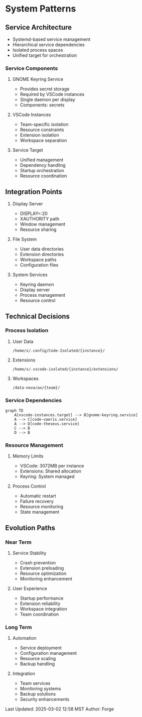 # System Patterns

## Service Architecture
- Systemd-based service management
- Hierarchical service dependencies
- Isolated process spaces
- Unified target for orchestration

### Service Components
1. GNOME Keyring Service
   - Provides secret storage
   - Required by VSCode instances
   - Single daemon per display
   - Components: secrets

2. VSCode Instances
   - Team-specific isolation
   - Resource constraints
   - Extension isolation
   - Workspace separation

3. Service Target
   - Unified management
   - Dependency handling
   - Startup orchestration
   - Resource coordination

## Integration Points
1. Display Server
   - DISPLAY=:20
   - XAUTHORITY path
   - Window management
   - Resource sharing

2. File System
   - User data directories
   - Extension directories
   - Workspace paths
   - Configuration files

3. System Services
   - Keyring daemon
   - Display server
   - Process management
   - Resource control

## Technical Decisions

### Process Isolation
1. User Data
   ```
   /home/x/.config/Code-Isolated/{instance}/
   ```

2. Extensions
   ```
   /home/x/.vscode-isolated/{instance}/extensions/
   ```

3. Workspaces
   ```
   /data-nova/ax/{team}/
   ```

### Service Dependencies
```mermaid
graph TD
    A[vscode-instances.target] --> B[gnome-keyring.service]
    A --> C[code-vaeris.service]
    A --> D[code-theseus.service]
    C --> B
    D --> B
```

### Resource Management
1. Memory Limits
   - VSCode: 3072MB per instance
   - Extensions: Shared allocation
   - Keyring: System managed

2. Process Control
   - Automatic restart
   - Failure recovery
   - Resource monitoring
   - State management

## Evolution Paths

### Near Term
1. Service Stability
   - Crash prevention
   - Extension preloading
   - Resource optimization
   - Monitoring enhancement

2. User Experience
   - Startup performance
   - Extension reliability
   - Workspace integration
   - Team coordination

### Long Term
1. Automation
   - Service deployment
   - Configuration management
   - Resource scaling
   - Backup handling

2. Integration
   - Team services
   - Monitoring systems
   - Backup solutions
   - Security enhancements

Last Updated: 2025-03-02 12:58 MST
Author: Forge